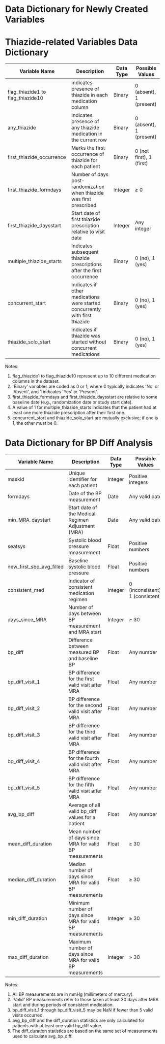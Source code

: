 # Data Dictionary for Newly Created Variables

# Thiazide-related Variables Data Dictionary

| Variable Name | Description | Data Type | Possible Values |
|---------------|-------------|-----------|-----------------|
| flag_thiazide1 to flag_thiazide10 | Indicates presence of thiazide in each medication column | Binary | 0 (absent), 1 (present) |
| any_thiazide | Indicates presence of any thiazide medication in the current row | Binary | 0 (absent), 1 (present) |
| first_thiazide_occurrence | Marks the first occurrence of thiazide for each patient | Binary | 0 (not first), 1 (first) |
| first_thiazide_formdays | Number of days post-randomization when thiazide was first prescribed | Integer | ≥ 0 |
| first_thiazide_daysstart | Start date of first thiazide prescription relative to visit date | Integer | Any integer |
| multiple_thiazide_starts | Indicates subsequent thiazide prescriptions after the first occurrence | Binary | 0 (no), 1 (yes) |
| concurrent_start | Indicates if other medications were started concurrently with first thiazide | Binary | 0 (no), 1 (yes) |
| thiazide_solo_start | Indicates if thiazide was started without concurrent medications | Binary | 0 (no), 1 (yes) |

Notes:
1. flag_thiazide1 to flag_thiazide10 represent up to 10 different medication columns in the dataset.
2. 'Binary' variables are coded as 0 or 1, where 0 typically indicates 'No' or 'Absent', and 1 indicates 'Yes' or 'Present'.
3. first_thiazide_formdays and first_thiazide_daysstart are relative to some baseline date (e.g., randomization date or study start date).
4. A value of 1 for multiple_thiazide_starts indicates that the patient had at least one more thiazide prescription after their first one.
5. concurrent_start and thiazide_solo_start are mutually exclusive; if one is 1, the other must be 0.

# Data Dictionary for BP Diff Analysis

| Variable Name | Description | Data Type | Possible Values |
|---------------|-------------|-----------|-----------------|
| maskid | Unique identifier for each patient | Integer | Positive integers |
| formdays | Date of the BP measurement | Date | Any valid date |
| min_MRA_daystart | Start date of the Medical Regimen Adjustment (MRA) | Date | Any valid date |
| seatsys | Systolic blood pressure measurement | Float | Positive numbers |
| new_first_sbp_avg_filled | Baseline systolic blood pressure | Float | Positive numbers |
| consistent_med | Indicator of consistent medication regimen | Integer | 0 (inconsistent), 1 (consistent) |
| days_since_MRA | Number of days between BP measurement and MRA start | Integer | ≥ 30 |
| bp_diff | Difference between measured BP and baseline BP | Float | Any number |
| bp_diff_visit_1 | BP difference for the first valid visit after MRA | Float | Any number |
| bp_diff_visit_2 | BP difference for the second valid visit after MRA | Float | Any number |
| bp_diff_visit_3 | BP difference for the third valid visit after MRA | Float | Any number |
| bp_diff_visit_4 | BP difference for the fourth valid visit after MRA | Float | Any number |
| bp_diff_visit_5 | BP difference for the fifth valid visit after MRA | Float | Any number |
| avg_bp_diff | Average of all valid bp_diff values for a patient | Float | Any number |
| mean_diff_duration | Mean number of days since MRA for valid BP measurements | Float | ≥ 30 |
| median_diff_duration | Median number of days since MRA for valid BP measurements | Float | ≥ 30 |
| min_diff_duration | Minimum number of days since MRA for valid BP measurements | Integer | ≥ 30 |
| max_diff_duration | Maximum number of days since MRA for valid BP measurements | Integer | > 30 |

Notes:
1. All BP measurements are in mmHg (millimeters of mercury).
2. 'Valid' BP measurements refer to those taken at least 30 days after MRA start and during periods of consistent medication.
3. bp_diff_visit_1 through bp_diff_visit_5 may be NaN if fewer than 5 valid visits occurred.
4. avg_bp_diff and the diff_duration statistics are only calculated for patients with at least one valid bp_diff value.
5. The diff_duration statistics are based on the same set of measurements used to calculate avg_bp_diff.
